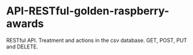 # API-RESTful-golden-raspberry-awards
RESTful API. Treatment and actions in the csv database. GET, POST, PUT and DELETE.

